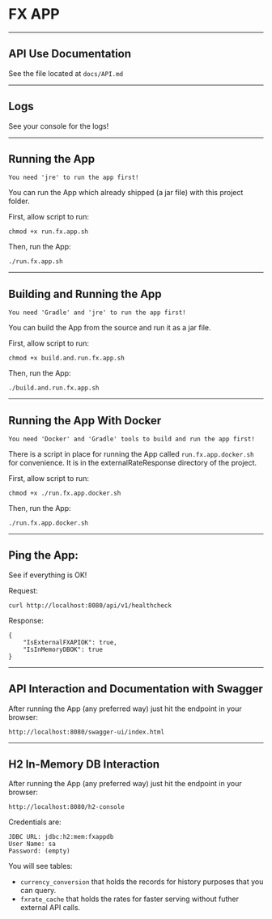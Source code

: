 # FX APP

---

## API Use Documentation

See the file located at `docs/API.md`

---

## Logs

See your console for the logs!

---

## Running the App

`You need 'jre' to run the app first!`

You can run the App which already shipped (a jar file) with this project folder.

First, allow script to run:
```
chmod +x run.fx.app.sh
```

Then, run the App:
```
./run.fx.app.sh
```

---

## Building and Running the App

`You need 'Gradle' and 'jre' to run the app first!`

You can build the App from the source and run it as a jar file.

First, allow script to run:
```
chmod +x build.and.run.fx.app.sh
```

Then, run the App:
```
./build.and.run.fx.app.sh
```

---
## Running the App With Docker

`You need 'Docker' and 'Gradle' tools to build and run the app first!`

There is a script in place for running the App called `run.fx.app.docker.sh` for convenience.
It is in the externalRateResponse directory of the project.

First, allow script to run:
```
chmod +x ./run.fx.app.docker.sh
```



Then, run the App:
```
./run.fx.app.docker.sh
```

---

## Ping the App:

See if everything is OK!

Request:
```
curl http://localhost:8080/api/v1/healthcheck
```

Response:
```
{
    "IsExternalFXAPIOK": true,
    "IsInMemoryDBOK": true
}
```

---

## API Interaction and Documentation with Swagger

After running the App (any preferred way) just hit the endpoint in your browser:
```
http://localhost:8080/swagger-ui/index.html
```

---

## H2 In-Memory DB Interaction

After running the App (any preferred way) just hit the endpoint in your browser:

```
http://localhost:8080/h2-console
```

Credentials are:

```
JDBC URL: jdbc:h2:mem:fxappdb
User Name: sa
Password: (empty)
```

You will see tables:
- `currency_conversion` that holds the records for history purposes that you can query.
- `fxrate_cache` that holds the rates for faster serving without futher external API calls.
